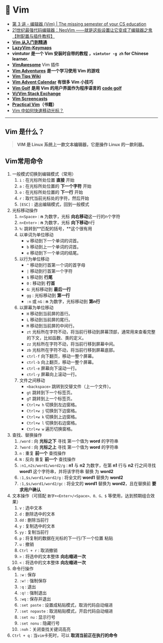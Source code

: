 # 🐪 Vim

* [第 3 讲 - 编辑器 (Vim) | The missing semester of your CS education](https://missing-semester-cn.github.io/2020/editors/)
* [21世纪最强代码编辑器：NeoVim ——就是这些设置让它变成了编辑器之鬼 【附配置与插件教程】](https://www.bilibili.com/video/BV1y4411C7pE/?spm\_id\_from=333.999.0.0\&vd\_source=ae16ff6478eb15c1b87880540263910b)
* [**Vim 从入门到精通**](https://github.com/wsdjeg/vim-galore-zh\_cn)
* [**LazyVim-Keymaps**](https://www.lazyvim.org/keymaps)
* **vimtutor 是一个 Vim 安装时自带的教程 ，`vimtutor -g zh` for Chinese learner.**
* [**VimAwesome**](https://vimawesome.com/)    Vim 插件
* [**Vim Adventures**](https://vim-adventures.com/) **是一个学习使用 Vim 的游戏**
* [**Vim Tips Wiki**](http://vim.wikia.com/wiki/Vim\_Tips\_Wiki)
* [**Vim Advent Calendar**](https://vimways.org/2019/) **有很多 Vim 小技巧**
* [**Vim Golf**](http://www.vimgolf.com/) **是用 Vim 的用户界面作为程序语言的** [**code golf**](https://en.wikipedia.org/wiki/Code\_golf)
* [**Vi/Vim Stack Exchange**](https://vi.stackexchange.com/)
* [**Vim Screencasts**](http://vimcasts.org/)
* [**Practical Vim**](https://pragprog.com/titles/dnvim2/)**（书籍）**
* [Vim 中如何快速移动光标？](https://harttle.land/2015/11/07/vim-cursor.html)

***

## Vim 是什么？

> **VIM 是 Linux 系统上一款文本编辑器，它是操作 Linux 的一款利器。**

## Vim常用命令

1. 一般模式切换到编辑模式（常用）
   1. `i` : 在光标所处位置 **直接** 开始
   2. `a` : 在光标所处位置的 **下一个字符** 开始
   3. `o` : 在光标所处位置的 **下一行** 开始
   4. `r` : 取代当前光标处的字符，然后开始
   5. `[ESC]` : 退出编辑模式，回到一般模式
2. 光标移动操作
   1. `n<Space>` : **n** 为数字，光标 **向右移动**这一行的n个字符
   2. `n<Enter>` : **n** 为数字，光标 **向下移动**n行
   3. `%`: 跳转到**匹配的括号，**这个很有用
   4. 以单词为单位移动
      * `w` 移动到下一个单词的词首。
      * `b` 移动到上一个单词的词首。
      * `e` 移动到下一个单词的结尾。
   5. 以行为单位移动
      * `^` 移动到行首第一个词的首字母
      * `|` 移动到行首第一个字符
      * `$` 移动到 **行尾**
      * `0` : 移动到 **行首**
      * `G`: 光标移动到 **最后一行**
      * `gg` : 光标移动到 **第一行**
      * `:n` 或 `nG` : **n** 为数字，光标移动到 **第n行**
   6. 以屏幕为单位移动
      * `H` 移动到当前屏的首行。
      * `L` 移动到当前屏的尾行。
      * `M` 移动到当前屏的中间行。
      * `zt` 光标所在字符不动，将当前行移动到屏幕顶部，通常用来查看完整的下文，比如函数、类的定义。
      * `zz` 光标所在字符不动，将当前行移到屏幕中间。
      * `zb` 光标所在字符不动，将当前行移到屏幕底部。
      * `ctrl-f` 向下翻页，移动一整个屏幕。
      * `ctrl-b` 向上翻页，移动一整个屏幕。
      * `ctrl-e` 屏幕向下滚动一行。
      * `ctrl-y` 屏幕向上滚动一行。
   7. 文件之间移动
      * `<backspace>` 跳转到交替文件（上一个文件）。
      * `gt` 跳转到下一个标签页。
      * `gT` 跳转到上一个标签页。
      * `Ctrl+w h` 切换到左边窗格。
      * `Ctrl+w j` 切换到下边窗格。
      * `Ctrl+w k` 切换到上边窗格。
      * `Ctrl+w l` 切换到右边窗格。
      * `Ctrl+w w` 遍历切换窗格。
3. 查找、替换操作
   1. `/word` : 向 **光标之下** 寻找 第一个值为 **word** 的字符串
   2. `?word` : 向 **光标之上** 寻找 第一个值为 **word** 的字符串
   3. `n` : 重复 **前一个** 查找操作
   4. `N` : 反向 重复 **前一个** 查找操作
   5. `:n1,n2s/word1/word2/g` : **n1** 与 **n2** 为数字，在第 **n1** 行与 **n2** 行之间寻找 **word1** 这个字符串，并将该字符串 替换 为 **word2**
   6. `:1,$s/word1/word2/g` : 将全文的 **word1** 替换为 **word2**
   7. `:1,$s/word1/word2/gc` : 将全文的 **word1** 替换为 **word2**，且在替换前 **要求用户确认**
4. 文本操作（可搭配 `数字+<Enter>/<Space>、0、G、$` 等使用，达到预期组合效果）
   1. `v` : 选中文本
   2. `d` : 删除选中的文本
   3. `dd` : 删除当前行
   4. `y` : 复制选中的文本
   5. `yy` : 复制当前行
   6. `p` : 将复制的数据在光标的下一行/下一个位置 粘贴
   7. `u` : 撤销
   8. `Ctrl + r` : 取消撤销
   9. `>` : 将选中的文本整体 **向右缩进一次**
   10. `<` : 将选中的文本整体 **向左缩进一次**
5. 命令行操作
   1. `:w` : 保存
   2. `:w!` : 强制保存
   3. `:q` : 退出
   4. `:q!` : 强制退出
   5. `:wq` : 保存并退出
   6. `:set paste` : 设置成粘贴模式，取消代码自动缩进
   7. `:set nopaste` : 取消粘贴模式，开启代码自动缩进
   8. `:set nu` : 显示行号
   9. `:set nonu` : 隐藏行号
   10. `:noh`：关闭查找关键词高亮
6. `Ctrl + q` : 当`vim`卡死时，可以 **取消当前正在执行的命令**
